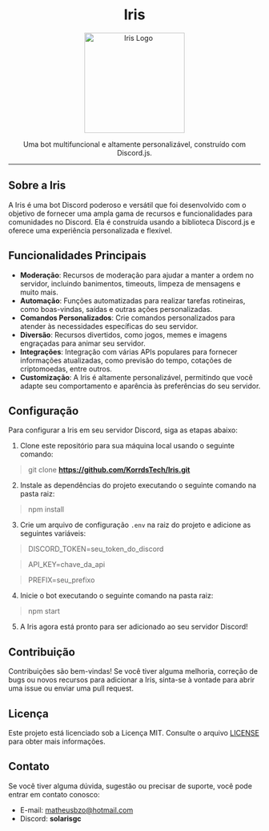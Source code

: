 <h1 align="center">Iris</h1>

<p align="center">
  <img src="https://cdn.discordapp.com/avatars/936773967279173662/61d57ddba835b166765d6d3c8b3476b8.png?size=2048" alt="Iris Logo" width="200" height="200">
</p>

<p align="center">
  Uma bot multifuncional e altamente personalizável, construído com Discord.js.
</p>

---

## Sobre a Iris

A Iris é uma bot Discord poderoso e versátil que foi desenvolvido com o objetivo de fornecer uma ampla gama de recursos e funcionalidades para comunidades no Discord. Ela é construída usando a biblioteca Discord.js e oferece uma experiência personalizada e flexível.

## Funcionalidades Principais

- **Moderação**: Recursos de moderação para ajudar a manter a ordem no servidor, incluindo banimentos, timeouts, limpeza de mensagens e muito mais.
- **Automação**: Funções automatizadas para realizar tarefas rotineiras, como boas-vindas, saídas e outras ações personalizadas.
- **Comandos Personalizados**: Crie comandos personalizados para atender às necessidades específicas do seu servidor.
- **Diversão**: Recursos divertidos, como jogos, memes e imagens engraçadas para animar seu servidor.
- **Integrações**: Integração com várias APIs populares para fornecer informações atualizadas, como previsão do tempo, cotações de criptomoedas, entre outros.
- **Customização**: A Iris é altamente personalizável, permitindo que você adapte seu comportamento e aparência às preferências do seu servidor.

## Configuração

Para configurar a Iris em seu servidor Discord, siga as etapas abaixo:

1. Clone este repositório para sua máquina local usando o seguinte comando:

> git clone __https://github.com/KorrdsTech/Iris.git__

2. Instale as dependências do projeto executando o seguinte comando na pasta raiz:

> npm install

3. Crie um arquivo de configuração `.env` na raiz do projeto e adicione as seguintes variáveis:

> DISCORD_TOKEN=seu_token_do_discord

> API_KEY=chave_da_api

> PREFIX=seu_prefixo

4. Inicie o bot executando o seguinte comando na pasta raiz:

> npm start

5. A Iris agora está pronto para ser adicionado ao seu servidor Discord!

## Contribuição

Contribuições são bem-vindas! Se você tiver alguma melhoria, correção de bugs ou novos recursos para adicionar a Iris, sinta-se à vontade para abrir uma issue ou enviar uma pull request.

## Licença

Este projeto está licenciado sob a Licença MIT. Consulte o arquivo [LICENSE](https://github.com/KorrdsTech/Iris/blob/main/LICENSE) para obter mais informações.

## Contato

Se você tiver alguma dúvida, sugestão ou precisar de suporte, você pode entrar em contato conosco:

- E-mail: matheusbzo@hotmail.com
- Discord: __solarisgc__
